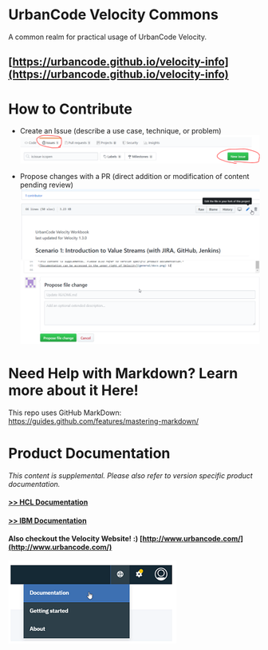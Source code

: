 # UrbanCode Velocity Commons

A common realm for practical usage of UrbanCode Velocity.

## [https://urbancode.github.io/velocity-info](https://urbancode.github.io/velocity-info)

# How to Contribute

- Create an Issue (describe a use case, technique, or problem)
![](workbooks/general/contribute_issue.png)

- Propose changes with a PR (direct addition or modification of content pending review)
![](workbooks/general/contribute_pr_1.png)
![](workbooks/general/contribute_pr_2.png)

# Need Help with Markdown? Learn more about it Here!

This repo uses GitHub MarkDown:
https://guides.github.com/features/mastering-markdown/


# Product Documentation

*This content is supplemental. Please also refer to version specific product documentation.*

#### [>> HCL Documentation](https://urbancode.hcldoc.com/)
#### [>> IBM Documentation](https://www.ibm.com/support/knowledgecenter/SSCKX6)
#### Also checkout the Velocity Website! :) [http://www.urbancode.com/](http://www.urbancode.com/)

![Documentation can be accessed in the upper right of Velocity](workbooks/general/docs.png)
